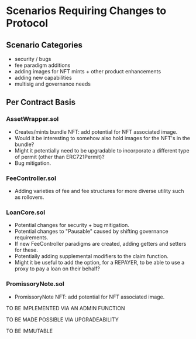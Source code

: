 
# Scenarios Requiring Changes to Protocol

## Scenario Categories
- security / bugs
- fee paradigm additions
- adding images for NFT mints + other product enhancements
- adding new capabilities
- multisig and governance needs


## Per Contract Basis

### AssetWrapper.sol
- Creates/mints bundle NFT: add potential for NFT associated image.
- Would it be interesting to somehow also hold images for the NFT's in the bundle?
- Might it potentially need to be upgradable to incorporate a different type of permit (other than ERC721Permit)?
- Bug mitigation.

### FeeController.sol
- Adding varieties of fee and fee structures for more diverse utility such as rollovers.

### LoanCore.sol
- Potential changes for security + bug mitigation.
- Potential changes to "Pausable" caused by shifting governance requirements.
- If new FeeController paradigms are created, adding getters and setters for these.
- Potentially adding supplemental modifiers to the claim function.
- Might it be useful to add the option, for a REPAYER, to be able to use a proxy to pay a loan on their behalf?

### PromissoryNote.sol
- PromissoryNote NFT: add potential for NFT associated image.


TO BE IMPLEMENTED VIA AN ADMIN FUNCTION

TO BE MADE POSSIBLE VIA UPGRADEABILITY

TO BE IMMUTABLE